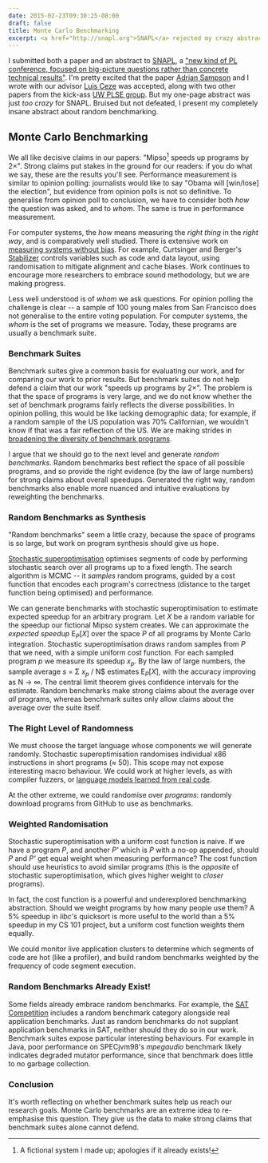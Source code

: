 ```yaml
---
date: 2015-02-23T09:30:25-08:00
draft: false
title: Monte Carlo Benchmarking
excerpt: <a href="http://snapl.org">SNAPL</a> rejected my crazy abstract, so I'm sharing my craziness with the world instead.
---
```


I submitted both a paper and an abstract to [SNAPL][], a ["new kind of PL conference, focused on big-picture questions rather than concrete technical results"][pl-enthusiast]. I'm pretty excited that the paper [Adrian Sampson][adrian] and I wrote with our advisor [Luis Ceze][luis] was accepted, along with two other papers from the kick-ass [UW PLSE group][plse]. But my one-page abstract was just *too crazy* for SNAPL. Bruised but not defeated, I present my completely insane abstract about random benchmarking.

## Monte Carlo Benchmarking

We all like decisive claims in our papers: "Mipso[^mipso] speeds up programs
by 2×". Strong claims put stakes in the ground for our readers: if you
do what we say, these are the results you'll see. Performance
measurement is similar to opinion polling: journalists would like to say
"Obama will [win/lose] the election", but evidence from opinion polls
is not so definitive.
To generalise from opinion poll to conclusion, we have to consider both
*how* the question was asked, and to *whom*. The same is true
in performance measurement.

For computer systems, the *how* means measuring the *right thing* in
the *right way*, and is comparatively well studied. There is extensive work
on [measuring systems without bias][myblogpost]. For
example, Curtsinger and Berger's [Stabilizer][] controls variables such as
code and data layout, using randomisation to mitigate alignment and
cache biases. Work continues to encourage more researchers
to embrace sound methodology, but we are making progress.

Less well understood is of *whom* we ask questions. For opinion
polling the challenge is clear -- a sample of 100 young males from San Francisco
does not generalise to the entire voting population.
For computer systems, the *whom* is the set of programs we measure. 
Today, these programs are usually a benchmark suite.

### Benchmark Suites
Benchmark suites give a common basis for evaluating our work, and for comparing
our work to prior results. But
benchmark suites do not help defend a claim that our work
"speeds up programs by 2×". The problem is that the space of programs
is very large, and we do not know whether the set of benchmark
programs fairly reflects the diverse possibilities. In opinion polling,
this would be like lacking demographic data; for example, if
a random sample of the US population was 70% Californian, we wouldn't know if
that was a fair reflection of the US.
We are making strides in [broadening the diversity of benchmark programs][dacapo]. 

I argue that we should go to the next level
and generate *random benchmarks*. Random benchmarks best reflect the space
of all possible programs, and so provide the right evidence (by the law of
large numbers) for strong claims about overall speedups. Generated the right way,
random benchmarks also enable more nuanced and intuitive evaluations by reweighting
the benchmarks.

### Random Benchmarks as Synthesis 
"Random benchmarks" seem a little crazy, because the space of programs is so
large, but work on program synthesis should give us hope.

[Stochastic superoptimisation][stoke] optimises segments of code by
performing stochastic search over all programs up to a fixed
length. The search algorithm is MCMC -- it *samples*
random programs, guided by a cost function that encodes each
program's correctness (distance to the target function being optimised) and performance.

We can generate benchmarks with stochastic superoptimisation to estimate
expected speedup for an arbitrary program.
Let *X* be a random variable for the speedup our fictional Mipso system creates.
We can approximate the *expected speedup* E<sub>*P*</sub>[*X*]
over the space *P* of all programs by Monte Carlo integration.
Stochastic superoptimisation draws random samples from
*P* that we need, with a simple uniform cost function.
For each sampled program *p* we measure its speedup
*x<sub>p</sub>*. By the law of large numbers, the sample average *s* = Σ *x<sub>p</sub>* / N$
estimates E<sub>*P*</sub>[*X*], with the accuracy improving as N → ∞.
The central limit theorem gives
confidence intervals for the estimate. Random benchmarks
make strong claims about the average over *all* programs, whereas benchmark
suites only allow claims about the average over the suite itself.

### The Right Level of Randomness
We must choose the target language whose
components we will generate randomly. Stochastic superoptimisation
randomises individual x86 instructions in short programs
(≈ 50). This scope may not
expose interesting macro behaviour. We could work at higher levels, as with compiler
fuzzers, or [language models learned from real code][slm].

At the other extreme, we could randomise over *programs*:
randomly download programs from GitHub to use as benchmarks.

### Weighted Randomisation
Stochastic superoptimisation with a uniform cost function is naive.
If we have a program *P*, and another *P'* which is *P* with a no-op appended,
should *P* and *P'* get equal weight when measuring performance? The cost
function should use heuristics to avoid similar programs
(this is the *opposite* of stochastic superoptimisation, which
gives higher weight to *closer* programs).

In fact, the cost function is a powerful and underexplored benchmarking abstraction.
Should we weight programs by how many people use them? A 5% speedup in *libc*'s quicksort
is more useful to the world than a 5%
speedup in my CS 101 project, but a uniform cost function weights them equally.

We could monitor live application clusters to determine which segments of code
are hot (like a profiler), and build random benchmarks weighted by the frequency
of code segment execution.

### Random Benchmarks Already Exist!
Some fields already embrace random benchmarks. For example, the [SAT Competition][sat]
includes a random benchmark category alongside real
application benchmarks. Just as random benchmarks do not
supplant application benchmarks in SAT, neither should they do so in our work.
Benchmark suites expose particular interesting behaviours.
For example in Java, poor performance on
SPECjvm98's *mpegaudio* benchmark likely indicates degraded mutator
performance, since that benchmark does little to no garbage collection.

### Conclusion
It's worth reflecting on whether benchmark
suites help us reach our research goals. Monte Carlo benchmarks are
an extreme idea to re-emphasise this question.
They give us the data to make strong claims that benchmark
suites alone cannot defend.

[^mipso]: A fictional system I made up; apologies if it already exists!

[snapl]: http://snapl.org/2015/
[pl-enthusiast]: http://www.pl-enthusiast.net/2015/01/01/snapl-new-kind-pl-conference/
[adrian]: https://homes.cs.washington.edu/~asampson/
[luis]: http://homes.cs.washington.edu/~luisceze/
[plse]: http://plse.cs.washington.edu
[myblogpost]: http://homes.cs.washington.edu/~bornholt/post/performance-evaluation.html
[stabilizer]: http://plasma.cs.umass.edu/emery/stabilizer.html
[dacapo]: http://portal.acm.org/citation.cfm?doid=1167473.1167488
[stoke]: http://cs.stanford.edu/people/eschkufz/research/asplos291-schkufza.pdf
[slm]: http://www.cs.technion.ac.il/~yahave/papers/pldi14-statistical.pdf
[sat]: https://helda.helsinki.fi/bitstream/handle/10138/135571/sc2014_proceedings.pdf?sequence=1
